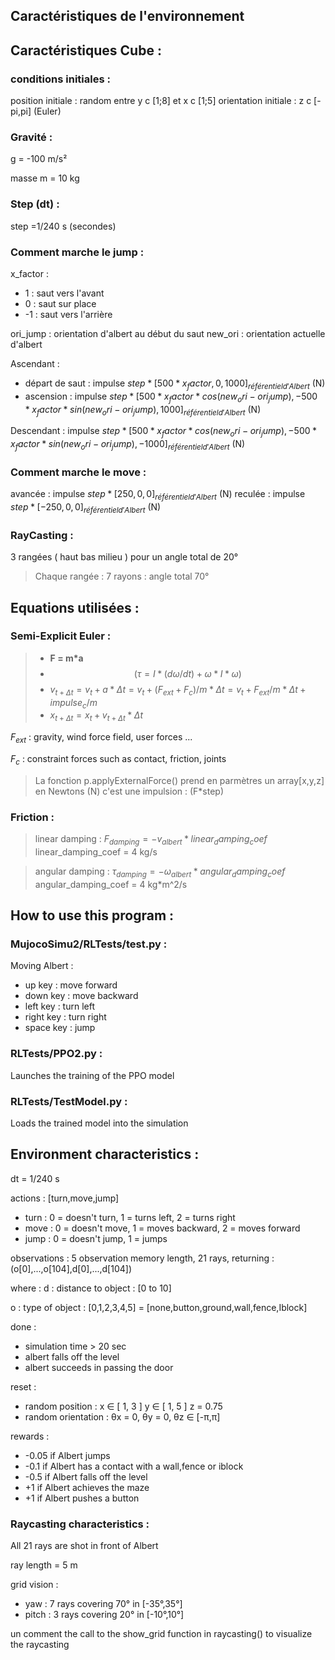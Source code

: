 ## Caractéristiques de l'environnement


## Caractéristiques Cube :

### conditions initiales :
position initiale : random entre y c [1;8] et x c [1;5]
orientation initiale : z c [-pi,pi] (Euler)


### Gravité : 
g = -100 m/s²

masse m = 10 kg

### Step (dt) : 
step =1/240 s (secondes)


### Comment marche le jump :
x_factor : 
- 1 : saut vers l'avant
- 0 : saut sur place
- -1 : saut vers l'arrière

ori_jump : orientation d'albert au début du saut
new_ori : orientation actuelle d'albert

Ascendant :
- départ de saut : impulse $step * [500 * x_factor,0,1000]_{référentiel d'Albert}$ (N)
- ascension : impulse $step * [500 * x_factor * cos(new_ori - ori_jump), -500 * x_factor * sin(new_ori - ori_jump), 1000]_{référentiel d'Albert}$ (N)

Descendant : impulse $step * [500 * x_factor * cos(new_ori - ori_jump), -500 * x_factor * sin(new_ori - ori_jump), -1000]_{référentiel d'Albert}$ (N)

### Comment marche le move : 
avancée : impulse $step * [250,0,0]_{référentiel d'Albert}$ (N)
reculée : impulse $step * [-250,0,0]_{référentiel d'Albert}$ (N)

### RayCasting : 
3 rangées ( haut bas milieu ) pour un angle total de 20°

> Chaque rangée : 7 rayons : angle total 70°


## Equations utilisées : 

### Semi-Explicit Euler :
> - **F = m*a**
> - $$(τ = I * (dω/dt) + ω * I*ω)$$
> - $v_{t+Δt} = v_t + a * Δt = v_t + (F_{ext} + F_c)/m * Δt = v_t + F_{ext}/m * Δt + impulse_c/m$
> - $x_{t+Δt} = x_t + v_{t+Δt}*Δt$
>
$F_{ext}$ : gravity, wind force field, user forces ...

$F_c$ : constraint forces such as contact, friction, joints

> La fonction p.applyExternalForce() prend en parmètres un array[x,y,z] en Newtons (N)
> c'est une impulsion : (F*step)

### Friction : 

> linear damping : $F_{damping} = - v_{albert} * linear_damping_coef$
> linear_damping_coef = 4 kg/s

> angular damping : $τ_{damping} = - ω_{albert} * angular_damping_coef$
> angular_damping_coef = 4 kg*m^2/s



## How to use this program : 

### MujocoSimu2/RLTests/test.py : 

 Moving Albert : 
  -  up key : move forward
  -  down key : move backward
  - left key : turn left
  - right key : turn right
  - space key : jump

### RLTests/PPO2.py : 

 Launches the training of the PPO model

### RLTests/TestModel.py : 

 Loads the trained model into the simulation
 
## Environment characteristics :
 dt = 1/240 s

 actions  : [turn,move,jump]
- turn : 0 = doesn't turn, 1 = turns left, 2 = turns right
- move : 0 = doesn't move, 1 = moves backward, 2 = moves forward
- jump : 0  = doesn't jump, 1 = jumps

 observations :  5 observation memory length, 21 rays, returning : 
    (o[0],...,o[104],d[0],...,d[104])

where :
d : distance to object : [0 to 10] 

o : type of object : [0,1,2,3,4,5] = [none,button,ground,wall,fence,Iblock]

 done : 
- simulation time > 20 sec
- albert falls off the level
- albert succeeds in passing the door

reset : 
- random position : x ∈ [ 1, 3 ]   y ∈ [ 1, 5 ]   z = 0.75
- random orientation : θx = 0, θy = 0, θz ∈ [-π,π]

rewards :
- -0.05 if Albert jumps
- -0.1 if Albert has a contact with a wall,fence or iblock
- -0.5 if Albert falls off the level
- +1 if Albert achieves the maze
- +1 if Albert pushes a button


### Raycasting characteristics : 
All 21 rays are shot in front of Albert

ray length = 5 m

grid vision : 
 -  yaw : 7 rays covering 70° in [-35°,35°]
 - pitch : 3 rays covering 20° in [-10°,10°]

un comment the call to the show_grid function in raycasting() to visualize the raycasting